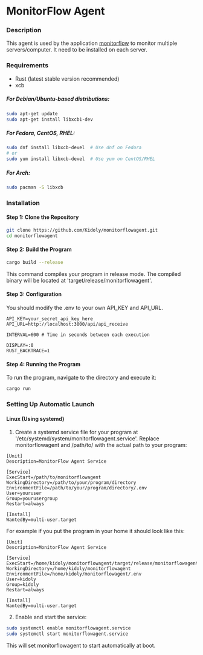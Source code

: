 # MonitorFlow Agent

### Description

This agent is used by the application [monitorflow](https://github.com/Kidoly/monitorflow) to monitor multiple servers/computer. It need to be installed on each server.

### Requirements

- Rust (latest stable version recommended)
- xcb

##### For Debian/Ubuntu-based distributions:

```sh
sudo apt-get update
sudo apt-get install libxcb1-dev
```

##### For Fedora, CentOS, RHEL:

```sh
sudo dnf install libxcb-devel  # Use dnf on Fedora
# or
sudo yum install libxcb-devel  # Use yum on CentOS/RHEL
```

##### For Arch:

```sh
sudo pacman -S libxcb
```

### Installation

#### Step 1: Clone the Repository

```sh
git clone https://github.com/Kidoly/monitorflowagent.git
cd monitorflowagent
```

#### Step 2: Build the Program

```sh
cargo build --release
```

This command compiles your program in release mode. The compiled binary will be located at 'target/release/monitorflowagent'.

#### Step 3: Configuration

You should modify the .env to your own API_KEY and API_URL.

```
API_KEY=your_secret_api_key_here
API_URL=http://localhost:3000/api/api_receive

INTERVAL=600 # Time in seconds between each execution

DISPLAY=:0
RUST_BACKTRACE=1
```

#### Step 4: Running the Program

To run the program, navigate to the directory and execute it:

```sh
cargo run
```

### Setting Up Automatic Launch

#### Linux (Using systemd)

1. Create a systemd service file for your program at '/etc/systemd/system/monitorflowagent.service'. Replace monitorflowagent and /path/to/ with the actual path to your program:

```
[Unit]
Description=MonitorFlow Agent Service

[Service]
ExecStart=/path/to/monitorflowagent
WorkingDirectory=/path/to/your/program/directory
EnvironmentFile=/path/to/your/program/directory/.env
User=youruser
Group=yourusergroup
Restart=always

[Install]
WantedBy=multi-user.target
```

For example if you put the program in your home it should look like this:

```
[Unit]
Description=MonitorFlow Agent Service

[Service]
ExecStart=/home/kidoly/monitorflowagent/target/release/monitorflowagent
WorkingDirectory=/home/kidoly/monitorflowagent
EnvironmentFile=/home/kidoly/monitorflowagent/.env
User=kidoly
Group=kidoly
Restart=always

[Install]
WantedBy=multi-user.target
```

2. Enable and start the service:

```sh
sudo systemctl enable monitorflowagent.service
sudo systemctl start monitorflowagent.service
```

This will set monitorflowagent to start automatically at boot.
